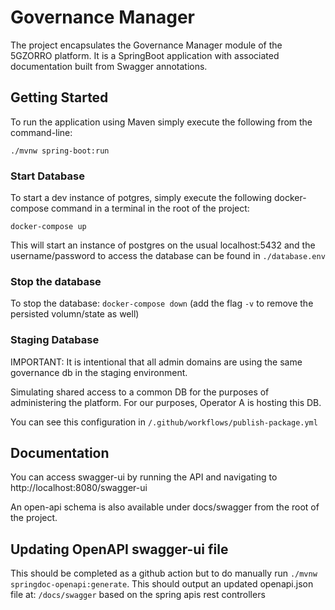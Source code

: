 # Governance Manager
The project encapsulates the Governance Manager module of the 5GZORRO platform. It is a SpringBoot application with associated documentation built from Swagger annotations.

## Getting Started
To run the application using Maven simply execute the following from the command-line:

`./mvnw spring-boot:run`

### Start Database
To start a dev instance of potgres, simply execute the following docker-compose command in a terminal in the root of the project:

`docker-compose up`

This will start an instance of postgres on the usual localhost:5432 and the username/password to access the database can be found in `./database.env` 

### Stop the database
To stop the database: 
`docker-compose down` (add the flag `-v` to remove the persisted volumn/state as well)

### Staging Database
IMPORTANT: It is intentional that all admin domains are using the same governance db in the staging environment.  

Simulating shared access to a common DB for the purposes of administering the platform.  For our purposes, Operator A is hosting this DB.

You can see this configuration in `/.github/workflows/publish-package.yml`

## Documentation
You can access swagger-ui by running the API and navigating to http://localhost:8080/swagger-ui

An open-api schema is also available under docs/swagger from the root of the project.

## Updating OpenAPI swagger-ui file
This should be completed as a github action but to do manually run `./mvnw springdoc-openapi:generate`. This should output an updated openapi.json file at: `/docs/swagger` based on the spring apis rest controllers
